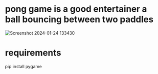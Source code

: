 # pong game is a good entertainer a ball bouncing between two paddles
![Screenshot 2024-01-24 133430](https://github.com/ark004/pong-game/assets/108901697/7416ada3-0e67-46c8-a049-0c599d4125f8)


# requirements

 pip install pygame
